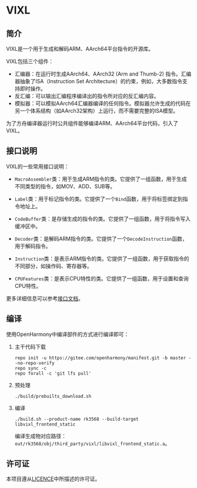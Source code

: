 # VIXL

## 简介

VIXL是一个用于生成和解码ARM、AArch64平台指令的开源库。

VIXL包括三个组件：

- 汇编器：在运行时生成AArch64、AArch32 (Arm and Thumb-2) 指令。汇编器抽象了ISA（Instruction Set Architecture）的约束，例如，大多数指令支持即时操作。
- 反汇编：可以输出汇编程序编译出的指令所对应的反汇编内容。
- 模拟器：可以模拟AArch64汇编器编译的任何指令。模拟器允许生成的代码在另一个体系结构（如AArch32架构）上运行，而不需要完整的ISA模型。

为了方舟编译器运行时公共组件能够编译ARM、AArch64平台代码，引入了VIXL。

## 接口说明

VIXL的一些常用接口说明：
- `MacroAssembler`类：用于生成ARM指令的类。它提供了一组函数，用于生成不同类型的指令，如MOV、ADD、SUB等。
- `Label`类：用于标记指令的类。它提供了一个`Bind`函数，用于将标签绑定到指令地址上。
- `CodeBuffer`类：是存储生成的指令的类。它提供了一组函数，用于将指令写入缓冲区中。

-  `Decoder`类：是解码ARM指令的类。它提供了一个`DecodeInstruction`函数，用于解码指令。

-  `Instruction`类：是表示ARM指令的类。它提供了一组函数，用于获取指令的不同部分，如操作码、寄存器等。

- `CPUFeatures`类：是表示CPU特性的类。它提供了一组函数，用于设置和查询CPU特性。

更多详细信息可以参考[接口文档](doc/aarch64/supported-instructions-aarch64.md)。


## 编译

使用OpenHarmony中编译部件的方式进行编译即可：
1. 主干代码下载
   ```
   repo init -u https://gitee.com/openharmony/manifest.git -b master --no-repo-verify
   repo sync -c
   repo forall -c 'git lfs pull'
   ```
2. 预处理
   ```
   ./build/prebuilts_download.sh
   ```
3. 编译
   ```
   ./build.sh --product-name rk3568 --build-target libvixl_frontend_static
   ```
   编译生成物对应路径：`out/rk3568/obj/third_party/vixl/libvixl_frontend_static.a`。

## 许可证

本项目遵从[LICENCE](LICENCE)中所描述的许可证。